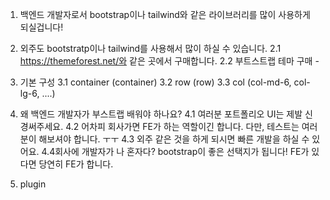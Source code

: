 1. 백엔드 개발자로서 bootstrap이나 tailwind와 같은 라이브러리를 많이 사용하게 되실겁니다!

2. 외주도 bootstratp이나 tailwind를 사용해서 많이 하실 수 있습니다.
2.1 https://themeforest.net/와 같은 곳에서 구매합니다.
2.2 부트스트랩 테마 구매 - 

3. 기본 구성
3.1 container (container)
3.2 row (row)
3.3 col (col-md-6, col-lg-6, ....)

4. 왜 백엔드 개발자가 부스트랩 배워야 하나요?
4.1 여러분 포트폴리오 UI는 제발 신경써주세요.
4.2 어차피 회사가면 FE가 하는 역할이긴 합니다. 다만, 테스트는 여러분이 해보셔야 합니다. ㅜㅜ
4.3 외주 같은 것을 하게 되시면 빠른 개발을 하실 수 있어요.
4.4회사에 개발자가 나 혼자다? bootstrap이 좋은 선택지가 됩니다! FE가 있다면 당연히 FE가 합니다.

5. plugin